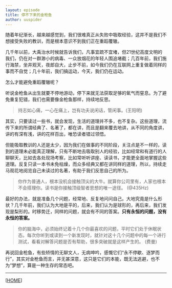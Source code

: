 ```yaml
---
layout: episode
title: 停不下来的金枪鱼
author: uuspider
---
```

随着年纪渐长，越来越感觉到，我们很难真正从失败中吸取经验，这并不是我们不想接受失败的教训，而是根本意识不到我们正在重蹈覆辙。

几千年以前，大禹治水时候就告诉我们，凡事宜疏不宜堵，但21世纪高度文明的我们，仍在对一群渺小的病毒、一众放烟花的年轻人围追堵截；几百年前，我们施行海禁，坐井观天，夜郎自大，止步不前，如今我们仍在互联网上重复做着同样的事而不自觉；几十年前，我们搞运动，今天，我们仍在运动。

怎么才能避免重蹈覆辙呢？

听说金枪鱼从出生就要不停地游动，停下来就无法获取足够的氧气而窒息。为了避免重复犯错，我们也需要像金枪鱼那样，持续地反思。

> 持志如心痛，一心在痛上，岂有功夫说闲话，管闲事。(王阳明)

其实，只要读过一些书，就会发现，生活的道理并不多，也不复杂。这些道理，流传下来的所谓经典了、名著了，都在讲，而且是翻来覆去地讲，从不同的角度讲，讲的有深有浅，讲的花样百出，唯恐读者错过领悟。

但能吸取教训的人还是太少，因为我们在做事的不同阶段，关注点是不一样的，读到的道理未必能真正理解，只有不断地去吸取别人的经验，比如经常和有道行的人聊聊天，比如去各处现场考察，比如常听听讲座、读读书，才能更全面地掌握这些道理。反复只读一本书未免枯燥，而众多经典又都在讲同样的道理，所以，持续走马观花地阅览自己未读过的名著，有助于我们反思自己的所为。

> 你作为普通人，根本没机会接触顶尖的大牛。就算你公司里有，人家也根本不会搭理你。读书是你接触顶级智者思想的唯一途径。 (@435Hz)

最好的办法，就是准备几个问题，经常地、反复地问问自己。大地究竟是什么形状？几千年前，我们认为大地是平的，后来，我们认为是球形的，再后来，我们发现是梨形的。时移势迁，同样的问题，就会有不同的答案。**只有永恒的问题，没有永恒的答案。**

> 你的脑海中，必须始终记着十几个你最喜欢的问题，平时它们处于休眠状态。每次你听到或读到一个新发现时，就针对这十几个问题中的每一个进行测试，看看对解答问题是否有帮助，很多突破就是这样产生的。 (费曼)

再说回金枪鱼，有些矫情的无聊文人，无病呻吟，感慨它们“永不停歇、逐梦而行”，其实对金枪鱼而言，并无甚深意，这只是它们的本能，既无法逃避，也不为“梦想”，算是一种生存的常态吧。

***

[[HOME][episode]]

[episode]:http://about.uuspider.com/2019/06/02/episodeindex.html
